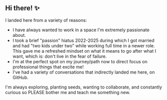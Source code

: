 ## Hi there! ✨

I landed here from a variety of reasons:
- I have always wanted to work in a space I'm extremely passionate about. 
- I took a brief "passion" hiatus 2022-2025 during which I got married and had "two kids under two" while working full time in a newer role. This gave me a refreshed mindset on what it means to go after what I want, which is: don't live in the fear of failure.
- I'm at the perfect spot on my journey/path now to direct focus on professional things that excite me!
- I've had a variety of conversations that indirectly landed me here, on GitHub.

I'm always exploring, planting seeds, wanting to collaborate, and constantly curious so PLEASE bother me and teach me something new.
